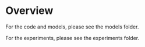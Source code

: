 # Overview

For the code and models, please see the models folder.

For the experiments, please see the experiments folder.
